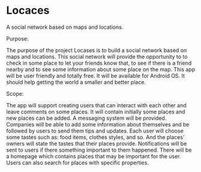 # Locaces
A social network based on maps and locations.


Purpose: 

The purpose of the project Locases is to build a social network based on maps and locations. This social network will provide the opportunity to to check in some place to let your friends know that, to see if there is a friend nearby and to see some information about some place on the map. This app will be user friendly and totally free. It will be available for Android OS. It should help getting the world a smaller and better place. 


Scope:

The app will support creating users that can interact with each other and leave comments on some places. It will contain initially some places and new places can be added. A messaging system will be provided. Companies will be able to add some information about themselves and be followed by users to send them tips and updates. Each user will choose some tastes such as: food items, clothes styles, and so. And the places' owners will state the tastes that their places provide. Notifications will be sent to users if there something important to them happened. There will be a homepage which contains places that may be important for the user. Users can also search for places with specific properties. 
